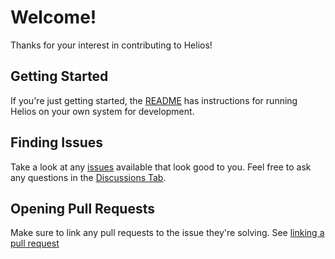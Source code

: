 # Welcome!

Thanks for your interest in contributing to Helios!

## Getting Started
If you're just getting started, the [README](https://github.com/dgarciabriseno/helios/blob/main/README.md)
has instructions for running Helios on your own system for development.

## Finding Issues
Take a look at any [issues](https://github.com/dgarciabriseno/helios/issues) available that look good to you.
Feel free to ask any questions in the [Discussions Tab](https://github.com/dgarciabriseno/helios/discussions).

## Opening Pull Requests
Make sure to link any pull requests to the issue they're solving. See [linking a pull request](https://docs.github.com/en/issues/tracking-your-work-with-issues/linking-a-pull-request-to-an-issue)

